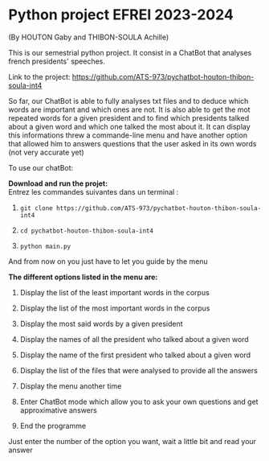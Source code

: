 # Python project EFREI 2023-2024

(By HOUTON Gaby and THIBON-SOULA Achille)

This is our semestrial python project. It consist in a ChatBot that analyses french presidents' speeches.

Link to the project: https://github.com/ATS-973/pychatbot-houton-thibon-soula-int4

So far, our ChatBot is able to fully analyses txt files and to deduce which words are important and which ones are not. It is also able to get the mot repeated words for a given president and to find which presidents talked about a given word and which one talked the most about it. It can display this informations threw a commande-line menu and have another option that allowed him to answers questions that the user asked in its own words (not very accurate yet)

To use our chatBot:

**Download and run the projet:**   
Entrez les commandes suivantes dans un terminal :

1. ```git clone https://github.com/ATS-973/pychatbot-houton-thibon-soula-int4```

2. ```cd pychatbot-houton-thibon-soula-int4```

3. ```python main.py```

And from now on you just have to let you guide by the menu


**The different options listed in the menu are:**

1. Display the list of the least important words in the corpus

2. Display the list of the most important words in the corpus

3. Display the most said words by a given president

4. Display the names of all the president who talked about a given word

5. Display the name of the first president who talked about a given word

6. Display the list of the files that were analysed to provide all the answers

7. Display the menu another time

8. Enter ChatBot mode which allow you to ask your own questions and get approximative answers

9. End the programme

Just enter the number of the option you want, wait a little bit and read your answer